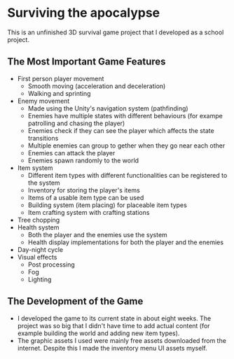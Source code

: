 # Surviving the apocalypse

This is an unfinished 3D survival game project that I developed as a school project.

## The Most Important Game Features

- First person player movement
  - Smooth moving (acceleration and deceleration)
  - Walking and sprinting
- Enemy movement
  - Made using the Unity's navigation system (pathfinding)
  - Enemies have multiple states with different behaviours (for exampe patrolling and chasing the player)
  - Enemies check if they can see the player which affects the state transitions
  - Multiple enemies can group to gether when they go near each other
  - Enemies can attack the player
  - Enemies spawn randomly to the world
- Item system
  - Different item types with different functionalities can be registered to the system
  - Inventory for storing the player's items
  - Items of a usable item type can be used
  - Building system (item placing) for placeable item types
  - Item crafting system with crafting stations
- Tree chopping
- Health system
  - Both the player and the enemies use the system
  - Health display implementations for both the player and the enemies
- Day-night cycle
- Visual effects
  - Post processing
  - Fog
  - Lighting

## The Development of the Game

- I developed the game to its current state in about eight weeks. The project was so big that I didn't have time to add actual content (for example building the world and adding new item types).
- The graphic assets I used were mainly free assets downloaded from the internet. Despite this I made the inventory menu UI assets myself.
